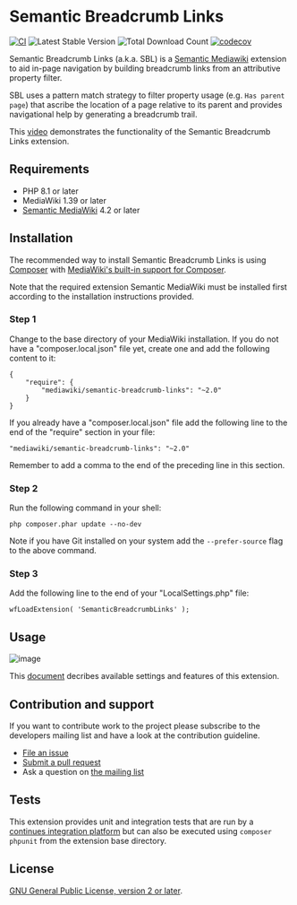 # Semantic Breadcrumb Links

[![CI](https://github.com/SemanticMediaWiki/SemanticBreadcrumbLinks/actions/workflows/ci.yml/badge.svg)](https://github.com/SemanticMediaWiki/SemanticBreadcrumbLinks/actions/workflows/ci.yml)
![Latest Stable Version](https://img.shields.io/packagist/v/mediawiki/semantic-breadcrumb-links.svg)
![Total Download Count](https://img.shields.io/packagist/dt/mediawiki/semantic-breadcrumb-links.svg)
[![codecov](https://codecov.io/gh/SemanticMediaWiki/SemanticBreadcrumbLinks/graph/badge.svg?token=yl1GVLwRwo)](https://codecov.io/gh/SemanticMediaWiki/SemanticBreadcrumbLinks)

Semantic Breadcrumb Links (a.k.a. SBL) is a [Semantic Mediawiki][smw] extension
to aid in-page navigation by building breadcrumb links from an attributive property
filter.

SBL uses a pattern match strategy to filter property usage (e.g. `Has parent page`)
that ascribe the location of a page relative to its parent and provides navigational help by
generating a breadcrumb trail.

This [video](https://vimeo.com/129347298) demonstrates the functionality of the Semantic Breadcrumb Links extension.

## Requirements

- PHP 8.1 or later
- MediaWiki 1.39 or later
- [Semantic MediaWiki][smw] 4.2 or later

## Installation

The recommended way to install Semantic Breadcrumb Links is using [Composer](http://getcomposer.org) with
[MediaWiki's built-in support for Composer](https://www.mediawiki.org/wiki/Composer).

Note that the required extension Semantic MediaWiki must be installed first according to the installation
instructions provided.

### Step 1

Change to the base directory of your MediaWiki installation. If you do not have a "composer.local.json" file yet,
create one and add the following content to it:

```
{
	"require": {
		"mediawiki/semantic-breadcrumb-links": "~2.0"
	}
}
```

If you already have a "composer.local.json" file add the following line to the end of the "require"
section in your file:

    "mediawiki/semantic-breadcrumb-links": "~2.0"

Remember to add a comma to the end of the preceding line in this section.

### Step 2

Run the following command in your shell:

    php composer.phar update --no-dev

Note if you have Git installed on your system add the `--prefer-source` flag to the above command.

### Step 3

Add the following line to the end of your "LocalSettings.php" file:

    wfLoadExtension( 'SemanticBreadcrumbLinks' );

## Usage

![image](https://cloud.githubusercontent.com/assets/1245473/16253761/85daa7b2-3839-11e6-833e-6ec2bc15756b.png)

This [document](docs/README.md) decribes available settings and features of this extension.

## Contribution and support

If you want to contribute work to the project please subscribe to the developers mailing list and have a look
at the contribution guideline.

* [File an issue](https://github.com/SemanticMediaWiki/SemanticBreadcrumbLinks/issues)
* [Submit a pull request](https://github.com/SemanticMediaWiki/SemanticBreadcrumbLinks/pulls)
* Ask a question on [the mailing list](https://www.semantic-mediawiki.org/wiki/Mailing_list)

## Tests

This extension provides unit and integration tests that are run by a [continues integration platform][travis]
but can also be executed using `composer phpunit` from the extension base directory.

## License

[GNU General Public License, version 2 or later][gpl-licence].

[smw]: https://github.com/SemanticMediaWiki/SemanticMediaWiki
[contributors]: https://github.com/SemanticMediaWiki/SemanticBreadcrumbLinks/graphs/contributors
[travis]: https://travis-ci.org/SemanticMediaWiki/SemanticBreadcrumbLinks
[gpl-licence]: https://www.gnu.org/copyleft/gpl.html
[composer]: https://getcomposer.org/
